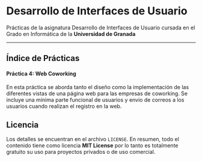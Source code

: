 Desarrollo de Interfaces de Usuario
===================

Prácticas de la asignatura Desarrollo de Interfaces de Usuario cursada en el Grado en Informática de la **Universidad de Granada**

----------

Índice de Prácticas
-------------
#### Práctica 4: Web Coworking
En esta práctica se aborda tanto el diseño como la implementación de las diferentes vistas de una página web para las empresas de coworking. Se incluye una mínima parte funcional de usuarios y envio de correos a los usuarios cuando realizan el registro en la web.

Licencia
-------------

Los detalles se encuentran en el archivo `LICENSE`. En resumen, todo el contenido tiene como licencia **MIT License** por lo tanto es totalmente gratuito su uso para proyectos privados o de uso comercial.